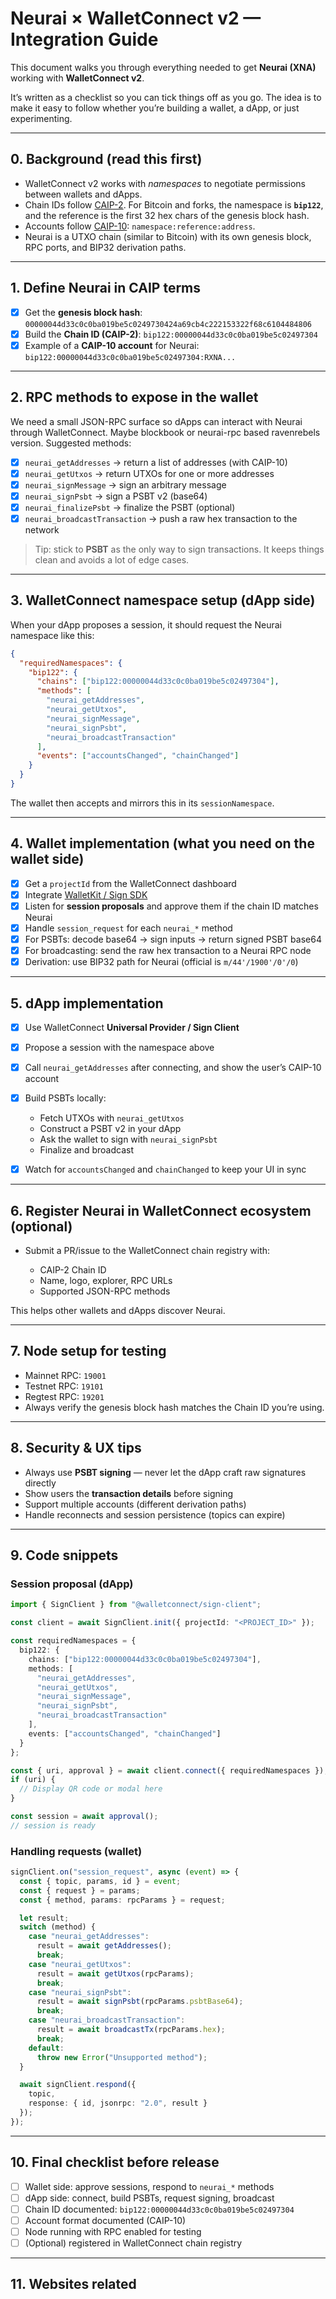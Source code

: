 # Neurai × WalletConnect v2 — Integration Guide

This document walks you through everything needed to get **Neurai (XNA)** working with **WalletConnect v2**.

It’s written as a checklist so you can tick things off as you go. The idea is to make it easy to follow whether you’re building a wallet, a dApp, or just experimenting.

---

## 0. Background (read this first)

* WalletConnect v2 works with *namespaces* to negotiate permissions between wallets and dApps.
* Chain IDs follow [CAIP-2](https://github.com/ChainAgnostic/CAIPs/blob/master/CAIPs/caip-2.md). For Bitcoin and forks, the namespace is **`bip122`**, and the reference is the first 32 hex chars of the genesis block hash.
* Accounts follow [CAIP-10](https://github.com/ChainAgnostic/CAIPs/blob/master/CAIPs/caip-10.md): `namespace:reference:address`.
* Neurai is a UTXO chain (similar to Bitcoin) with its own genesis block, RPC ports, and BIP32 derivation paths.

---

## 1. Define Neurai in CAIP terms

* [x] Get the **genesis block hash**:
  `00000044d33c0c0ba019be5c0249730424a69cb4c222153322f68c6104484806`
* [x] Build the **Chain ID (CAIP-2)**:
  `bip122:00000044d33c0c0ba019be5c02497304`
* [x] Example of a **CAIP-10 account** for Neurai:
  `bip122:00000044d33c0c0ba019be5c02497304:RXNA...`

---

## 2. RPC methods to expose in the wallet

We need a small JSON-RPC surface so dApps can interact with Neurai through WalletConnect. Maybe blockbook or neurai-rpc based ravenrebels version. Suggested methods:

* [x] `neurai_getAddresses` → return a list of addresses (with CAIP-10)
* [x] `neurai_getUtxos` → return UTXOs for one or more addresses
* [x] `neurai_signMessage` → sign an arbitrary message
* [x] `neurai_signPsbt` → sign a PSBT v2 (base64)
* [x] `neurai_finalizePsbt` → finalize the PSBT (optional)
* [x] `neurai_broadcastTransaction` → push a raw hex transaction to the network

> Tip: stick to **PSBT** as the only way to sign transactions. It keeps things clean and avoids a lot of edge cases.

---

## 3. WalletConnect namespace setup (dApp side)

When your dApp proposes a session, it should request the Neurai namespace like this:

```json
{
  "requiredNamespaces": {
    "bip122": {
      "chains": ["bip122:00000044d33c0c0ba019be5c02497304"],
      "methods": [
        "neurai_getAddresses",
        "neurai_getUtxos",
        "neurai_signMessage",
        "neurai_signPsbt",
        "neurai_broadcastTransaction"
      ],
      "events": ["accountsChanged", "chainChanged"]
    }
  }
}
```

The wallet then accepts and mirrors this in its `sessionNamespace`.

---

## 4. Wallet implementation (what you need on the wallet side)

* [x] Get a `projectId` from the WalletConnect dashboard
* [x] Integrate [WalletKit / Sign SDK](https://docs.walletconnect.com/)
* [x] Listen for **session proposals** and approve them if the chain ID matches Neurai
* [x] Handle `session_request` for each `neurai_*` method
* [x] For PSBTs: decode base64 → sign inputs → return signed PSBT base64
* [x] For broadcasting: send the raw hex transaction to a Neurai RPC node
* [x] Derivation: use BIP32 path for Neurai (official is `m/44'/1900'/0'/0`)

---

## 5. dApp implementation

* [x] Use WalletConnect **Universal Provider / Sign Client**
* [x] Propose a session with the namespace above
* [x] Call `neurai_getAddresses` after connecting, and show the user’s CAIP-10 account
* [x] Build PSBTs locally:

  * Fetch UTXOs with `neurai_getUtxos`
  * Construct a PSBT v2 in your dApp
  * Ask the wallet to sign with `neurai_signPsbt`
  * Finalize and broadcast
* [x] Watch for `accountsChanged` and `chainChanged` to keep your UI in sync

---

## 6. Register Neurai in WalletConnect ecosystem (optional)

* Submit a PR/issue to the WalletConnect chain registry with:

  * CAIP-2 Chain ID
  * Name, logo, explorer, RPC URLs
  * Supported JSON-RPC methods

This helps other wallets and dApps discover Neurai.

---

## 7. Node setup for testing

* Mainnet RPC: `19001`
* Testnet RPC: `19101`
* Regtest RPC: `19201`
* Always verify the genesis block hash matches the Chain ID you’re using.

---

## 8. Security & UX tips

* Always use **PSBT signing** — never let the dApp craft raw signatures directly
* Show users the **transaction details** before signing
* Support multiple accounts (different derivation paths)
* Handle reconnects and session persistence (topics can expire)

---

## 9. Code snippets

### Session proposal (dApp)

```ts
import { SignClient } from "@walletconnect/sign-client";

const client = await SignClient.init({ projectId: "<PROJECT_ID>" });

const requiredNamespaces = {
  bip122: {
    chains: ["bip122:00000044d33c0c0ba019be5c02497304"],
    methods: [
      "neurai_getAddresses",
      "neurai_getUtxos",
      "neurai_signMessage",
      "neurai_signPsbt",
      "neurai_broadcastTransaction"
    ],
    events: ["accountsChanged", "chainChanged"]
  }
};

const { uri, approval } = await client.connect({ requiredNamespaces });
if (uri) {
  // Display QR code or modal here
}

const session = await approval();
// session is ready
```

### Handling requests (wallet)

```ts
signClient.on("session_request", async (event) => {
  const { topic, params, id } = event;
  const { request } = params;
  const { method, params: rpcParams } = request;

  let result;
  switch (method) {
    case "neurai_getAddresses":
      result = await getAddresses();
      break;
    case "neurai_getUtxos":
      result = await getUtxos(rpcParams);
      break;
    case "neurai_signPsbt":
      result = await signPsbt(rpcParams.psbtBase64);
      break;
    case "neurai_broadcastTransaction":
      result = await broadcastTx(rpcParams.hex);
      break;
    default:
      throw new Error("Unsupported method");
  }

  await signClient.respond({
    topic,
    response: { id, jsonrpc: "2.0", result }
  });
});
```

---

## 10. Final checklist before release

* [ ] Wallet side: approve sessions, respond to `neurai_*` methods
* [ ] dApp side: connect, build PSBTs, request signing, broadcast
* [ ] Chain ID documented: `bip122:00000044d33c0c0ba019be5c02497304`
* [ ] Account format documented (CAIP-10)
* [ ] Node running with RPC enabled for testing
* [ ] (Optional) registered in WalletConnect chain registry

---
## 11. Websites related

